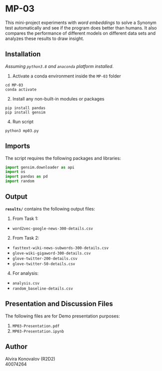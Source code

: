 # MP-03
This mini-project experiments with <i>word embeddings</i> to solve a Synonym test automatically and see if the program does better than humans.
It also compares the performance of different models on different data sets and analyzes these results to draw insight.<br>

## Installation
*Assuming `python3.8` and `anaconda` platform installed*. <br>
1. Activate a conda environment inside the `MP-03` folder <br>
```shell
cd MP-03
conda activate
```
2. Install any non-built-in modules or packages<br>
```shell
pip install pandas
pip install gensim
```
4. Run script<br>
```shell
python3 mp03.py
```
## Imports
The script requires the following packages and libraries:
```python
import gensim.downloader as api
import os
import pandas as pd
import random
```
## Output
<b>`results/`</b> contains the following output files:
1. From Task 1:
- `word2vec-google-news-300-details.csv`
2. From Task 2:
- `fasttext-wiki-news-subwords-300-details.csv`
- `glove-wiki-gigaword-300-details.csv`
- `glove-twitter-200-details.csv`
- `glove-twitter-50-details.csv`
4. For analysis:
- `analysis.csv`
- `random_baseline-details.csv`

## Presentation and Discussion Files
The following files are for Demo presentation purposes:
1. `MP03-Presentation.pdf`
2. `MP03-Presentation.ipynb`

## Author
Alvira Konovalov (R2D2)<br>
40074264
